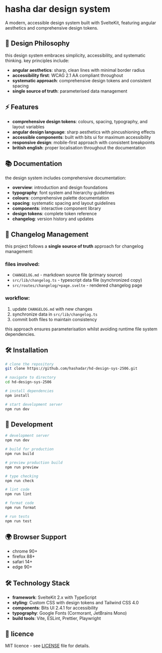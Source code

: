 # hasha dar design system

A modern, accessible design system built with SvelteKit, featuring angular aesthetics and comprehensive design tokens.

## 🎨 Design Philosophy

this design system embraces simplicity, accessibility, and systematic thinking. key principles include:

- **angular aesthetics**: sharp, clean lines with minimal border radius
- **accessibility first**: WCAG 2.1 AA compliant throughout
- **systematic approach**: comprehensive design tokens and consistent spacing
- **single source of truth**: parameterised data management

## ⚡ Features

- **comprehensive design tokens**: colours, spacing, typography, and layout variables
- **angular design language**: sharp aesthetics with pincushioning effects
- **accessible components**: built with bits ui for maximum accessibility
- **responsive design**: mobile-first approach with consistent breakpoints
- **british english**: proper localisation throughout the documentation

## 📚 Documentation

the design system includes comprehensive documentation:

- **overview**: introduction and design foundations
- **typography**: font system and hierarchy guidelines
- **colours**: comprehensive palette documentation
- **spacing**: systematic spacing and layout guidelines
- **components**: interactive component library
- **design tokens**: complete token reference
- **changelog**: version history and updates

## 🔄 Changelog Management

this project follows a **single source of truth** approach for changelog management:

### files involved:
- `CHANGELOG.md` - markdown source file (primary source)
- `src/lib/changelog.ts` - typescript data file (synchronized copy)
- `src/routes/changelog/+page.svelte` - rendered changelog page

### workflow:
1. update `CHANGELOG.md` with new changes
2. synchronize data in `src/lib/changelog.ts`
3. commit both files to maintain consistency

this approach ensures parameterisation whilst avoiding runtime file system dependencies.

## 🛠 Installation

```bash
# clone the repository
git clone https://github.com/hashadar/hd-design-sys-2506.git

# navigate to directory
cd hd-design-sys-2506

# install dependencies
npm install

# start development server
npm run dev
```

## 🧪 Development

```bash
# development server
npm run dev

# build for production
npm run build

# preview production build
npm run preview

# type checking
npm run check

# lint code
npm run lint

# format code
npm run format

# run tests
npm run test
```

## 🌍 Browser Support

- chrome 90+
- firefox 88+
- safari 14+
- edge 90+

## 🛠 Technology Stack

- **framework**: SvelteKit 2.x with TypeScript
- **styling**: Custom CSS with design tokens and Tailwind CSS 4.0
- **components**: Bits UI 2.4.1 for accessibility
- **typography**: Google Fonts (Cormorant, JetBrains Mono)
- **build tools**: Vite, ESLint, Prettier, Playwright

## 📄 licence

MIT licence - see [LICENSE](LICENSE) file for details.
